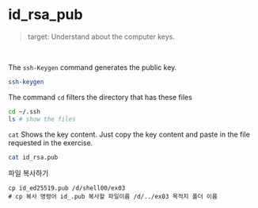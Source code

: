 # id_rsa_pub

> target: Understand about the computer keys.

<br>

The `ssh-Keygen` command generates the public key.
```bash
ssh-keygen
```

The command `cd` filters the directory that has these files
```bash
cd ~/.ssh
ls # show the files
```

`cat` Shows the key content. Just copy the key content and paste in the file requested in the exercise.
```bash
cat id_rsa.pub
```

파일 복사하기
```
cp id_ed25519.pub /d/shell00/ex03
# cp 복사 명령어 id_.pub 복사할 파일이름 /d/../ex03 목적지 폴더 이름
```
